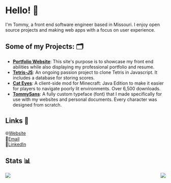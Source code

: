 # Hello! 👋
I'm Tommy, a front end software engineer based in Missouri. I enjoy open source projects and making web apps with a focus on user experience.

## Some of my Projects: 🗂
- [**Portfolio Website**](https://votommy.com): This site's purpose is to showcase my front end abilities while also displaying my professional portfolio and resume.
- [**Tetris-JS**](https://tetris.votommy.com): An ongoing passion project to clone Tetris in Javascript. It includes a database for storing scores.
- [**Cat Eyes**](https://www.curseforge.com/minecraft/mc-mods/cat-eyes-night-vision-toggle-mod): A client-side mod for Minecraft: Java Edition to make it easier for players to navigate poorly lit environments. Over 6,500 downloads.
- [**TommySans**](https://github.com/votommy/TommySans): A fully custom typeface (font) that I made specifically for use with my websites and personal documents. Every character was designed from scratch.

## Links 🔗
🌐[Website](https://votommy.com)  
📧[Email](mailto:email@votommy.com)  
👤[LinkedIn](https://www.linkedin.com/in/votommy/)

## Stats 📊
<img align="left" src="https://github-readme-stats.vercel.app/api/top-langs/?username=votommy&layout=compact" />
<img align="right" src="https://github-readme-stats.vercel.app/api?username=votommy&count_private=true&show_icons=true&hide=prs,issues,contribs" />
